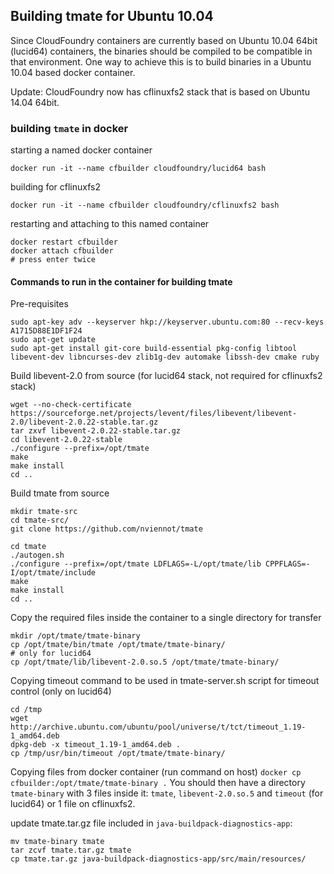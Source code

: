 ## Building tmate for Ubuntu 10.04

Since CloudFoundry containers are currently based on Ubuntu 10.04 64bit (lucid64) containers, the binaries should be compiled to be compatible in that environment.
One way to achieve this is to build binaries in a Ubuntu 10.04 based docker container.

Update: CloudFoundry now has cflinuxfs2 stack that is based on Ubuntu 14.04 64bit.

### building `tmate` in docker

starting a named docker container
```
docker run -it --name cfbuilder cloudfoundry/lucid64 bash
```
building for cflinuxfs2
```
docker run -it --name cfbuilder cloudfoundry/cflinuxfs2 bash
```
 
restarting and attaching to this named container
```
docker restart cfbuilder
docker attach cfbuilder
# press enter twice
```

#### Commands to run in the container for building tmate

Pre-requisites
```
sudo apt-key adv --keyserver hkp://keyserver.ubuntu.com:80 --recv-keys A1715D88E1DF1F24
sudo apt-get update
sudo apt-get install git-core build-essential pkg-config libtool libevent-dev libncurses-dev zlib1g-dev automake libssh-dev cmake ruby
```

Build libevent-2.0 from source (for lucid64 stack, not required for cflinuxfs2 stack)
```
wget --no-check-certificate https://sourceforge.net/projects/levent/files/libevent/libevent-2.0/libevent-2.0.22-stable.tar.gz
tar zxvf libevent-2.0.22-stable.tar.gz
cd libevent-2.0.22-stable
./configure --prefix=/opt/tmate
make
make install
cd ..
```

Build tmate from source
```
mkdir tmate-src
cd tmate-src/
git clone https://github.com/nviennot/tmate

cd tmate
./autogen.sh
./configure --prefix=/opt/tmate LDFLAGS=-L/opt/tmate/lib CPPFLAGS=-I/opt/tmate/include
make
make install
cd ..
```

Copy the required files inside the container to a single directory for transfer
```
mkdir /opt/tmate/tmate-binary
cp /opt/tmate/bin/tmate /opt/tmate/tmate-binary/
# only for lucid64
cp /opt/tmate/lib/libevent-2.0.so.5 /opt/tmate/tmate-binary/
```

Copying timeout command to be used in tmate-server.sh script for timeout control (only on lucid64)
```
cd /tmp
wget http://archive.ubuntu.com/ubuntu/pool/universe/t/tct/timeout_1.19-1_amd64.deb
dpkg-deb -x timeout_1.19-1_amd64.deb .
cp /tmp/usr/bin/timeout /opt/tmate/tmate-binary/
```

Copying files from docker container (run command on host)
```docker cp cfbuilder:/opt/tmate/tmate-binary .```
You should then have a directory `tmate-binary` with 3 files inside it: `tmate`, `libevent-2.0.so.5` and `timeout` (for lucid64) or 1 file on cflinuxfs2.

update tmate.tar.gz file included in `java-buildpack-diagnostics-app`:
```
mv tmate-binary tmate
tar zcvf tmate.tar.gz tmate
cp tmate.tar.gz java-buildpack-diagnostics-app/src/main/resources/
```
